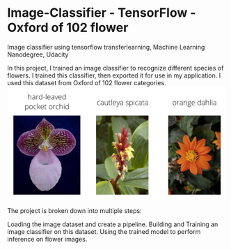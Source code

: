 # Image-Classifier - TensorFlow - Oxford of 102 flower
Image classifier using tensorflow transferlearning, Machine Learning Nanodegree, Udacity

In this project, I trained an image classifier to recognize different species of flowers. I trained this classifier, then exported it for use in my application. I used this dataset from Oxford of 102 flower categories.
<img src='assets/Flowers.png' width=500px>

The project is broken down into multiple steps:

Loading the image dataset and create a pipeline.
Building and Training an image classifier on this dataset.
Using the trained model to perform inference on flower images.
